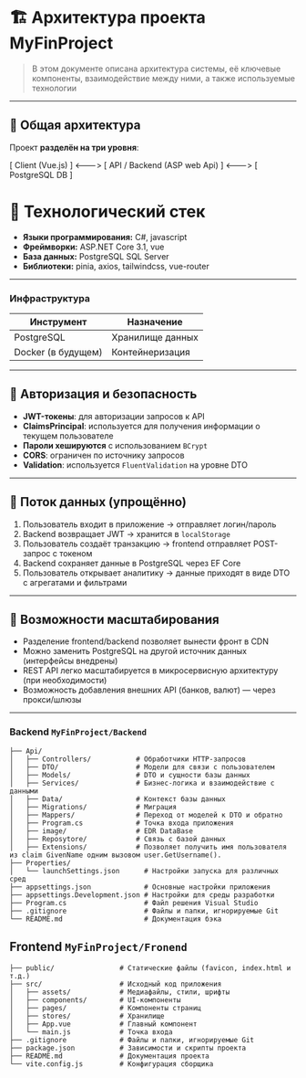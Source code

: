 # 🏗️ Архитектура проекта MyFinProject

> В этом документе описана архитектура системы, её ключевые компоненты, взаимодействие между ними, а также используемые технологии

---

## 🧱 Общая архитектура

Проект **разделён на три уровня**:

[ Client (Vue.js) ] <---> [ API / Backend (ASP web Api) ] <---> [ PostgreSQL DB ]

# 🚀 Технологический стек

- **Языки программирования:** C#, javascript
- **Фреймворки:** ASP.NET Core 3.1, vue
- **База данных:** PostgreSQL SQL Server
- **Библиотеки:** pinia, axios, tailwindcss, vue-router

---

### Инфраструктура

| Инструмент         | Назначение                           |
|---------------------|--------------------------------------|
| PostgreSQL          | Хранилище данных                     |
| Docker (в будущем)  | Контейнеризация                      |

---

## 🔐 Авторизация и безопасность

- **JWT-токены**: для авторизации запросов к API
- **ClaimsPrincipal**: используется для получения информации о текущем пользователе
- **Пароли хешируются** с использованием `BCrypt`
- **CORS**: ограничен по источнику запросов
- **Validation**: используется `FluentValidation` на уровне DTO

---

## 🔄 Поток данных (упрощённо)

1. Пользователь входит в приложение → отправляет логин/пароль
2. Backend возвращает JWT → хранится в `localStorage`
3. Пользователь создаёт транзакцию → frontend отправляет POST-запрос с токеном
4. Backend сохраняет данные в PostgreSQL через EF Core
5. Пользователь открывает аналитику → данные приходят в виде DTO с агрегатами и фильтрами

---

## 🧩 Возможности масштабирования

- Разделение frontend/backend позволяет вынести фронт в CDN
- Можно заменить PostgreSQL на другой источник данных (интерфейсы внедрены)
- REST API легко масштабируется в микросервисную архитектуру (при необходимости)
- Возможность добавления внешних API (банков, валют) — через прокси/шлюзы

---




### Backend `MyFinProject/Backend`
```Backend/
├── Api/
│   ├── Controllers/           # Обработчики HTTP-запросов
│   ├── DTO/                   # Модели для связи с пользователем
│   ├── Models/                # DTO и сущности базы данных
│   ├── Services/              # Бизнес-логика и взаимодействие с данными
│   ├── Data/                  # Контекст базы данных
│   ├── Migrations/            # Миграция
│   ├── Mappers/               # Переход от моделей к DTO и обратно
│   ├── Program.cs             # Точка входа приложения
│   ├── image/                 # EDR DataBase
│   ├── Reposytore/            # Связь с базой данных
│   ├── Extensions/            # Позволяет получить имя пользователя из claim GivenName одним вызовом user.GetUsername().
├── Properties/
│   └── launchSettings.json      # Настройки запуска для различных сред
├── appsettings.json             # Основные настройки приложения
├── appsettings.Development.json # Настройки для среды разработки
├── Program.cs                   # Файл решения Visual Studio
├── .gitignore                   # Файлы и папки, игнорируемые Git
└── README.md                    # Документация бэка
```
## Frontend `MyFinProject/Fronend`

```frontend/
├── public/                # Статические файлы (favicon, index.html и т.д.)
├── src/                   # Исходный код приложения
│   ├── assets/            # Медиафайлы, стили, шрифты
│   ├── components/        # UI-компоненты
│   ├── pages/             # Компоненты страниц 
│   ├── stores/            # Хранилище
│   ├── App.vue            # Главный компонент
│   └── main.js            # Точка входа
├── .gitignore             # Файлы и папки, игнорируемые Git
├── package.json           # Зависимости и скрипты проекта
├── README.md              # Документация проекта
└── vite.config.js         # Конфигурация сборщика
```
